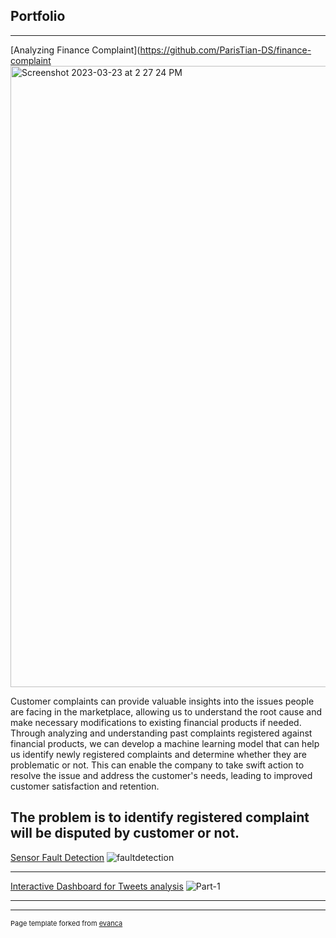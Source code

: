 ## Portfolio

---



[Analyzing Finance Complaint](https://github.com/ParisTian-DS/finance-complaint
<img width="994" alt="Screenshot 2023-03-23 at 2 27 24 PM" src="https://user-images.githubusercontent.com/109061477/227122955-efec9e8b-7c52-47f8-9a95-534b63122286.png">

Customer complaints can provide valuable insights into the issues people are facing in the marketplace, allowing us to understand the root cause and make necessary modifications to existing financial products if needed.
Through analyzing and understanding past complaints registered against financial products, we can develop a machine learning model that can help us identify newly registered complaints and determine whether they are problematic or not. This can enable the company to take swift action to resolve the issue and address the customer's needs, leading to improved customer satisfaction and retention.

The problem is to identify registered complaint will be disputed by customer or not.
---
[Sensor Fault Detection](https://github.com/ParisTian-DS/sensor-fault-detection)
![faultdetection](https://user-images.githubusercontent.com/109061477/227123834-d74284f6-0d9a-4b1f-9947-fd1d24ee2086.png)

---
[Interactive Dashboard for Tweets analysis](https://github.com/ParisTian-DS/Project_tweets)
![Part-1](https://user-images.githubusercontent.com/109061477/218433510-c748bdb0-ebe6-417a-b17e-1f29908fa62c.gif)

---






---
<p style="font-size:11px">Page template forked from <a href="https://github.com/evanca/quick-portfolio">evanca</a></p>
<!-- Remove above link if you don't want to attibute -->
